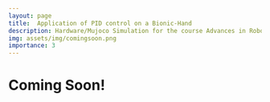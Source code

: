 ```yaml
---
layout: page
title:  Application of PID control on a Bionic-Hand 
description: Hardware/Mujoco Simulation for the course Advances in Robotics and Control
img: assets/img/comingsoon.png
importance: 3
---
```

# Coming Soon!